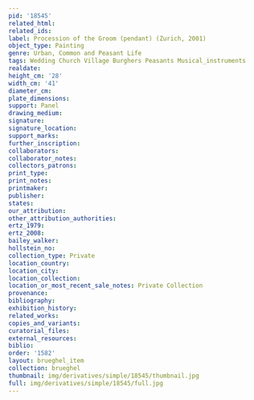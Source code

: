 ```yaml
---
pid: '18545'
related_html: 
related_ids: 
label: Procession of the Groom (pendant) (Zurich, 2001)
object_type: Painting
genre: Urban, Common and Peasant Life
tags: Wedding Church Village Burghers Peasants Musical_instruments
realdate: 
height_cm: '28'
width_cm: '41'
diameter_cm: 
plate_dimensions: 
support: Panel
drawing_medium: 
signature: 
signature_location: 
support_marks: 
further_inscription: 
collaborators: 
collaborator_notes: 
collectors_patrons: 
print_type: 
print_notes: 
printmaker: 
publisher: 
states: 
our_attribution: 
other_attribution_authorities: 
ertz_1979: 
ertz_2008: 
bailey_walker: 
hollstein_no: 
collection_type: Private
location_country: 
location_city: 
location_collection: 
location_or_most_recent_sale_notes: Private Collection
provenance: 
bibliography: 
exhibition_history: 
related_works: 
copies_and_variants: 
curatorial_files: 
external_resources: 
biblio: 
order: '1582'
layout: brueghel_item
collection: brueghel
thumbnail: img/derivatives/simple/18545/thumbnail.jpg
full: img/derivatives/simple/18545/full.jpg
---
```

